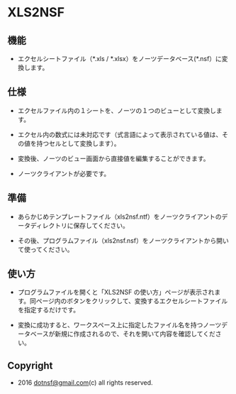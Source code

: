 # XLS2NSF

## 機能

- エクセルシートファイル（\*.xls / \*.xlsx）をノーツデータベース(\*.nsf）に変換します。

## 仕様

- エクセルファイル内の１シートを、ノーツの１つのビューとして変換します。

- エクセル内の数式には未対応です（式言語によって表示されている値は、その値を持つセルとして変換します）。

- 変換後、ノーツのビュー画面から直接値を編集することができます。

- ノーツクライアントが必要です。

## 準備

- あらかじめテンプレートファイル（xls2nsf.ntf）をノーツクライアントのデータディレクトリに保存してください。

- その後、プログラムファイル（xls2nsf.nsf）をノーツクライアントから開いて使ってください。


## 使い方

- プログラムファイルを開くと「XLS2NSF の使い方」ページが表示されます。同ページ内のボタンをクリックして、変換するエクセルシートファイルを指定するだけです。

- 変換に成功すると、ワークスペース上に指定したファイル名を持つノーツデータベースが新規に作成されるので、それを開いて内容を確認してください。

## Copyright

- 2016 dotnsf@gmail.com(c) all rights reserved.


